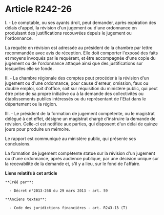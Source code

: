 # Article R242-26

I. - Le comptable, ou ses ayants droit, peut demander, après expiration des délais d'appel, la révision d'un jugement ou
d'une ordonnance en produisant des justifications recouvrées depuis le jugement ou l'ordonnance. 

La requête en révision est adressée au président de la chambre par lettre recommandée avec avis de réception. Elle doit
comporter l'exposé des faits et moyens invoqués par le requérant, et être accompagnée d'une copie du jugement ou de
l'ordonnance attaqué ainsi que des justifications sur lesquelles elle se fonde. 

II. - La chambre régionale des comptes peut procéder à la révision d'un jugement ou d'une ordonnance, pour cause d'erreur,
omission, faux ou double emploi, soit d'office, soit sur réquisition du ministère public, qui peut être prise de sa propre
initiative ou à la demande des collectivités ou établissements publics intéressés ou du représentant de l'Etat dans le
département ou la région. 

III. - Le président de la formation de jugement compétente, ou le magistrat délégué à cet effet, désigne un magistrat chargé
d'instruire la demande de révision. Celle-ci est notifiée aux parties, qui disposent d'un délai de quinze jours pour produire
un mémoire. 

Le rapport est communiqué au ministère public, qui présente ses conclusions. 

La formation de jugement compétente statue sur la révision d'un jugement ou d'une ordonnance, après audience publique, par
une décision unique sur la recevabilité de la demande et, s'il y a lieu, sur le fond de l'affaire.

**Liens relatifs à cet article**

	**Créé par**:

	  - Décret n°2013-268 du 29 mars 2013 - art. 59

	**Anciens textes**:

	  - Code des juridictions financières - art. R243-13 (T)
